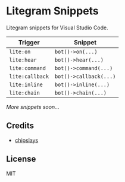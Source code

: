 # Litegram Snippets

Litegram snippets for Visual Studio Code.

Trigger|Snippet
---|---
`lite:on`|`bot()->on(...)`
`lite:hear`|`bot()->hear(...)`
`lite:command`|`bot()->command(...)`
`lite:callback`|`bot()->callback(...)`
`lite:inline`|`bot()->inline(...)`
`lite:chain`|`bot()->chain(...)`

*More snippets soon...*

## Credits
 * [chipslays](https://github.com/chipslays)

## License
MIT